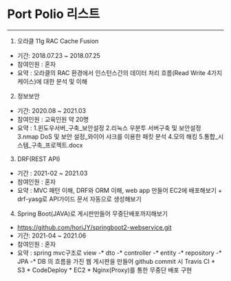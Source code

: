 # Port Polio 리스트

---

1. 오라클 11g RAC Cache Fusion
  * 기간: 2018.07.23 ~ 2018.07.25
  * 참여인원 : 혼자
  * 요약 : 오라클의 RAC 환경에서 인스턴스간의 데이터 처리 흐름(Read Write 4가지 케이스)에 대한 분석 및 이해 

2. 정보보안
  * 기간: 2020.08 ~ 2021.03
  * 참여인원 : 교육인원 약 20명
  * 요약 : 
     1.윈도우서버_구축_보안설정
     2.리눅스 우분투 서버구축 및 보안설정
     3.nmap DoS 및 보안 설정_와이어 샤크를 이용한 패킷 분석
     4.모의 해킹
     5.통합_시스템_구축_프로젝트.docx

3. DRF(REST API)
  * 기간 : 2021-02 ~ 2021.03
  * 참여인원 : 혼자
  * 요약 : MVC 패턴 이해, DRF와 ORM 이해, web app 만들어 EC2에 배포해보기 + drf-yasg로 API가이드 문서 자동으로 생성해보기

4. Spring Boot(JAVA)로 게시판만들어 무중단배포까지해보기
  * https://github.com/horiJY/springboot2-webservice.git
  * 기간: 2021-04 ~ 2021.06
  * 참여인원 : 혼자
  * 요약 : spring mvc구조로 view -* dto -* controller -* entity -* repository -* JPA -* DB 의 흐름을 가진 웹 게시판을 만들어
           github commit 시 Travis CI * S3 * CodeDeploy * EC2 * Nginx(Proxy)를 통한 무중단 배포 구현
           
